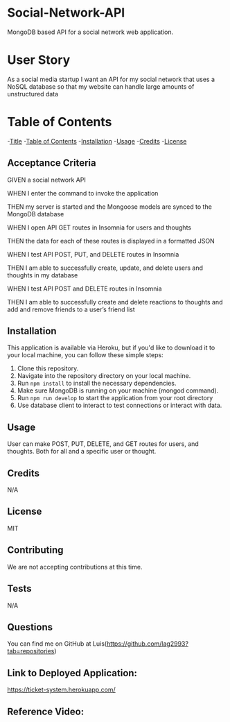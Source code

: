 # Social-Network-API
MongoDB based API for a social network web application. 

# User Story
  As a social media startup I want an API for my social network that uses a NoSQL database so that my website can handle large amounts of unstructured data

# Table of Contents

-[Title](#title)
-[Table of Contents](#table-of-contents)
-[Installation](#installation)
-[Usage](#usage)
-[Credits](#credits)
-[License](#license)

## Acceptance Criteria
GIVEN a social network API

WHEN I enter the command to invoke the application

THEN my server is started and the Mongoose models are synced to the MongoDB database

WHEN I open API GET routes in Insomnia for users and thoughts

THEN the data for each of these routes is displayed in a formatted JSON

WHEN I test API POST, PUT, and DELETE routes in Insomnia

THEN I am able to successfully create, update, and delete users and thoughts in my database

WHEN I test API POST and DELETE routes in Insomnia

THEN I am able to successfully create and delete reactions to thoughts and add and remove friends to a user’s friend list


## Installation
This application is available via Heroku, but if you'd like to download it to your local machine, you can follow these simple steps:

1. Clone this repository.
2. Navigate into the repository directory on your local machine.
3. Run `npm install` to install the necessary dependencies.
4. Make sure MongoDB is running on your machine (mongod command).
5. Run `npm run develop` to start the application from your root directory
6. Use database client to interact to test connections or interact with data.

## Usage
User can make POST, PUT, DELETE, and GET routes for users, and thoughts. Both for all and a specific user or thought. 

## Credits
N/A

## License
MIT

## Contributing
We are not accepting contributions at this time.
## Tests
N/A

## Questions

You can find me on GitHub at Luis(https://github.com/lag2993?tab=repositories)

## Link to Deployed Application:
https://ticket-system.herokuapp.com/

## Reference Video:


